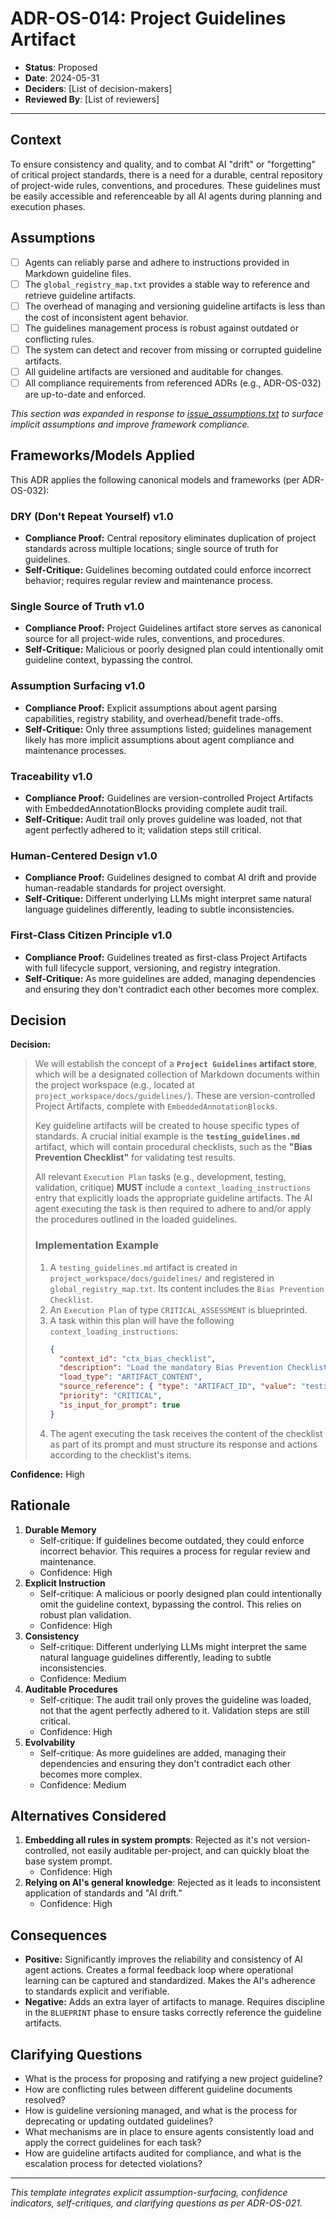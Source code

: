 ﻿# ADR-OS-014: Project Guidelines Artifact

*   **Status**: Proposed
*   **Date**: 2024-05-31
*   **Deciders**: \[List of decision-makers]
*   **Reviewed By**: \[List of reviewers]

---

## Context

To ensure consistency and quality, and to combat AI "drift" or "forgetting" of critical project standards, there is a need for a durable, central repository of project-wide rules, conventions, and procedures. These guidelines must be easily accessible and referenceable by all AI agents during planning and execution phases.

## Assumptions

*   [ ] Agents can reliably parse and adhere to instructions provided in Markdown guideline files.
*   [ ] The `global_registry_map.txt` provides a stable way to reference and retrieve guideline artifacts.
*   [ ] The overhead of managing and versioning guideline artifacts is less than the cost of inconsistent agent behavior.
*   [ ] The guidelines management process is robust against outdated or conflicting rules.
*   [ ] The system can detect and recover from missing or corrupted guideline artifacts.
*   [ ] All guideline artifacts are versioned and auditable for changes.
*   [ ] All compliance requirements from referenced ADRs (e.g., ADR-OS-032) are up-to-date and enforced.

_This section was expanded in response to [issue_assumptions.txt](../../issues/issue_assumptions.txt) to surface implicit assumptions and improve framework compliance._

## Frameworks/Models Applied

This ADR applies the following canonical models and frameworks (per ADR-OS-032):

### DRY (Don't Repeat Yourself) v1.0
- **Compliance Proof:** Central repository eliminates duplication of project standards across multiple locations; single source of truth for guidelines.
- **Self-Critique:** Guidelines becoming outdated could enforce incorrect behavior; requires regular review and maintenance process.

### Single Source of Truth v1.0
- **Compliance Proof:** Project Guidelines artifact store serves as canonical source for all project-wide rules, conventions, and procedures.
- **Self-Critique:** Malicious or poorly designed plan could intentionally omit guideline context, bypassing the control.

### Assumption Surfacing v1.0
- **Compliance Proof:** Explicit assumptions about agent parsing capabilities, registry stability, and overhead/benefit trade-offs.
- **Self-Critique:** Only three assumptions listed; guidelines management likely has more implicit assumptions about agent compliance and maintenance processes.

### Traceability v1.0
- **Compliance Proof:** Guidelines are version-controlled Project Artifacts with EmbeddedAnnotationBlocks providing complete audit trail.
- **Self-Critique:** Audit trail only proves guideline was loaded, not that agent perfectly adhered to it; validation steps still critical.

### Human-Centered Design v1.0
- **Compliance Proof:** Guidelines designed to combat AI drift and provide human-readable standards for project oversight.
- **Self-Critique:** Different underlying LLMs might interpret same natural language guidelines differently, leading to subtle inconsistencies.

### First-Class Citizen Principle v1.0
- **Compliance Proof:** Guidelines treated as first-class Project Artifacts with full lifecycle support, versioning, and registry integration.
- **Self-Critique:** As more guidelines are added, managing dependencies and ensuring they don't contradict each other becomes more complex.

## Decision

**Decision:**

> We will establish the concept of a **`Project Guidelines` artifact store**, which will be a designated collection of Markdown documents within the project workspace (e.g., located at `project_workspace/docs/guidelines/`). These are version-controlled Project Artifacts, complete with `EmbeddedAnnotationBlock`s.
>
> Key guideline artifacts will be created to house specific types of standards. A crucial initial example is the **`testing_guidelines.md`** artifact, which will contain procedural checklists, such as the **"Bias Prevention Checklist"** for validating test results.
>
> All relevant `Execution Plan` tasks (e.g., development, testing, validation, critique) **MUST** include a `context_loading_instructions` entry that explicitly loads the appropriate guideline artifacts. The AI agent executing the task is then required to adhere to and/or apply the procedures outlined in the loaded guidelines.
>
> ### Implementation Example
>
> 1.  A `testing_guidelines.md` artifact is created in `project_workspace/docs/guidelines/` and registered in `global_registry_map.txt`. Its content includes the `Bias Prevention Checklist`.
> 2.  An `Execution Plan` of type `CRITICAL_ASSESSMENT` is blueprinted.
> 3.  A task within this plan will have the following `context_loading_instructions`:
>     ```json
>     {
>       "context_id": "ctx_bias_checklist",
>       "description": "Load the mandatory Bias Prevention Checklist to guide the critical assessment of test results.",
>       "load_type": "ARTIFACT_CONTENT",
>       "source_reference": { "type": "ARTIFACT_ID", "value": "testing_guidelines_md_artifact_id" },
>       "priority": "CRITICAL",
>       "is_input_for_prompt": true
>     }
>     ```
> 4.  The agent executing the task receives the content of the checklist as part of its prompt and must structure its response and actions according to the checklist's items.

**Confidence:** High

## Rationale

1.  **Durable Memory**
    *   Self-critique: If guidelines become outdated, they could enforce incorrect behavior. This requires a process for regular review and maintenance.
    *   Confidence: High
2.  **Explicit Instruction**
    *   Self-critique: A malicious or poorly designed plan could intentionally omit the guideline context, bypassing the control. This relies on robust plan validation.
    *   Confidence: High
3.  **Consistency**
    *   Self-critique: Different underlying LLMs might interpret the same natural language guidelines differently, leading to subtle inconsistencies.
    *   Confidence: Medium
4.  **Auditable Procedures**
    *   Self-critique: The audit trail only proves the guideline was loaded, not that the agent perfectly adhered to it. Validation steps are still critical.
    *   Confidence: High
5.  **Evolvability**
    *   Self-critique: As more guidelines are added, managing their dependencies and ensuring they don't contradict each other becomes more complex.
    *   Confidence: Medium

## Alternatives Considered

1.  **Embedding all rules in system prompts**: Rejected as it's not version-controlled, not easily auditable per-project, and can quickly bloat the base system prompt.
    *   Confidence: High
2.  **Relying on AI's general knowledge**: Rejected as it leads to inconsistent application of standards and "AI drift."
    *   Confidence: High

## Consequences

*   **Positive:** Significantly improves the reliability and consistency of AI agent actions. Creates a formal feedback loop where operational learning can be captured and standardized. Makes the AI's adherence to standards explicit and verifiable.
*   **Negative:** Adds an extra layer of artifacts to manage. Requires discipline in the `BLUEPRINT` phase to ensure tasks correctly reference the guideline artifacts.

## Clarifying Questions

*   What is the process for proposing and ratifying a new project guideline?
*   How are conflicting rules between different guideline documents resolved?
*   How is guideline versioning managed, and what is the process for deprecating or updating outdated guidelines?
*   What mechanisms are in place to ensure agents consistently load and apply the correct guidelines for each task?
*   How are guideline artifacts audited for compliance, and what is the escalation process for detected violations?

---

*This template integrates explicit assumption-surfacing, confidence indicators, self-critiques, and clarifying questions as per ADR-OS-021.*



